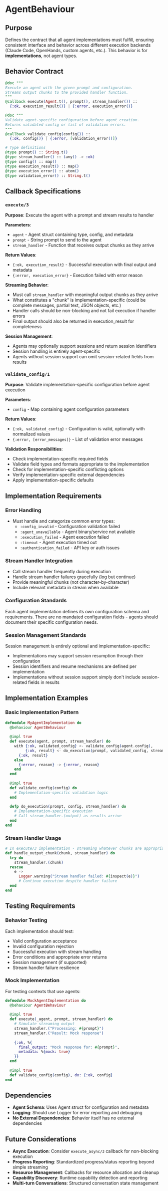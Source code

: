 # AgentBehaviour

## Purpose
Defines the contract that all agent implementations must fulfill, ensuring consistent interface and behavior across different execution backends (Claude Code, OpenHands, custom agents, etc.). This behavior is for **implementations**, not agent types.

## Behavior Contract

```elixir
@doc """
Execute an agent with the given prompt and configuration.
Streams output chunks to the provided handler function.
"""
@callback execute(Agent.t(), prompt(), stream_handler()) :: 
  {:ok, execution_result()} | {:error, execution_error()}

@doc """
Validate agent-specific configuration before agent creation.
Returns validated config or list of validation errors.
"""
@callback validate_config(config()) :: 
  {:ok, config()} | {:error, [validation_error()]}

# Type definitions
@type prompt() :: String.t()
@type stream_handler() :: (any() -> :ok)
@type config() :: map()
@type execution_result() :: map()
@type execution_error() :: atom()
@type validation_error() :: String.t()
```

## Callback Specifications

### `execute/3`
**Purpose**: Execute the agent with a prompt and stream results to handler

**Parameters**:
- `agent` - Agent struct containing type, config, and metadata
- `prompt` - String prompt to send to the agent
- `stream_handler` - Function that receives output chunks as they arrive

**Return Values**:
- `{:ok, execution_result}` - Successful execution with final output and metadata
- `{:error, execution_error}` - Execution failed with error reason

**Streaming Behavior**:
- Must call `stream_handler` with meaningful output chunks as they arrive
- What constitutes a "chunk" is implementation-specific (could be complete messages, partial text, JSON objects, etc.)
- Handler calls should be non-blocking and not fail execution if handler errors
- Final output should also be returned in execution_result for completeness

**Session Management**:
- Agents may optionally support sessions and return session identifiers
- Session handling is entirely agent-specific
- Agents without session support can omit session-related fields from results

### `validate_config/1`
**Purpose**: Validate implementation-specific configuration before agent execution

**Parameters**:
- `config` - Map containing agent configuration parameters

**Return Values**:
- `{:ok, validated_config}` - Configuration is valid, optionally with normalized values
- `{:error, [error_messages]}` - List of validation error messages

**Validation Responsibilities**:
- Check implementation-specific required fields
- Validate field types and formats appropriate to the implementation
- Check for implementation-specific conflicting options
- Verify implementation-specific external dependencies
- Apply implementation-specific defaults

## Implementation Requirements

### Error Handling
- Must handle and categorize common error types:
  - `:config_invalid` - Configuration validation failed
  - `:agent_unavailable` - Agent binary/service not available
  - `:execution_failed` - Agent execution failed
  - `:timeout` - Agent execution timed out
  - `:authentication_failed` - API key or auth issues

### Stream Handler Integration
- Call stream handler frequently during execution
- Handle stream handler failures gracefully (log but continue)
- Provide meaningful chunks (not character-by-character)
- Include relevant metadata in stream when available

### Configuration Standards
Each agent implementation defines its own configuration schema and requirements. There are no mandated configuration fields - agents should document their specific configuration needs.

### Session Management Standards
Session management is entirely optional and implementation-specific:
- Implementations may support session resumption through their configuration
- Session identifiers and resume mechanisms are defined per implementation
- Implementations without session support simply don't include session-related fields in results

## Implementation Examples

### Basic Implementation Pattern
```elixir
defmodule MyAgentImplementation do
  @behaviour AgentBehaviour
  
  @impl true
  def execute(agent, prompt, stream_handler) do
    with {:ok, validated_config} <- validate_config(agent.config),
         {:ok, result} <- do_execution(prompt, validated_config, stream_handler) do
      {:ok, result}
    else
      {:error, reason} -> {:error, reason}
    end
  end
  
  @impl true
  def validate_config(config) do
    # Implementation-specific validation logic
  end
  
  defp do_execution(prompt, config, stream_handler) do
    # Implementation-specific execution
    # Call stream_handler.(output) as results arrive
  end
end
```

### Stream Handler Usage
```elixir
# In execute/3 implementation - streaming whatever chunks are appropriate for the implementation
def handle_output_chunk(chunk, stream_handler) do
  try do
    stream_handler.(chunk)
  rescue
    e -> 
      Logger.warning("Stream handler failed: #{inspect(e)}")
      # Continue execution despite handler failure
  end
end
```

## Testing Requirements

### Behavior Testing
Each implementation should test:
- Valid configuration acceptance
- Invalid configuration rejection
- Successful execution with stream handling
- Error conditions and appropriate error returns
- Session management (if supported)
- Stream handler failure resilience

### Mock Implementation
For testing contexts that use agents:
```elixir
defmodule MockAgentImplementation do
  @behaviour AgentBehaviour
  
  @impl true
  def execute(_agent, prompt, stream_handler) do
    # Simulate streaming output
    stream_handler.("Processing: #{prompt}")
    stream_handler.("Result: Mock response")
    
    {:ok, %{
      final_output: "Mock response for: #{prompt}",
      metadata: %{mock: true}
    }}
  end
  
  @impl true
  def validate_config(config), do: {:ok, config}
end
```

## Dependencies

- **Agent Schema**: Uses Agent struct for configuration and metadata
- **Logging**: Should use Logger for error reporting and debugging
- **No External Dependencies**: Behavior itself has no external dependencies

## Future Considerations

- **Async Execution**: Consider `execute_async/3` callback for non-blocking execution
- **Progress Reporting**: Standardized progress/status reporting beyond simple streaming
- **Resource Management**: Callbacks for resource allocation and cleanup
- **Capability Discovery**: Runtime capability detection and reporting
- **Multi-turn Conversations**: Structured conversation state management
